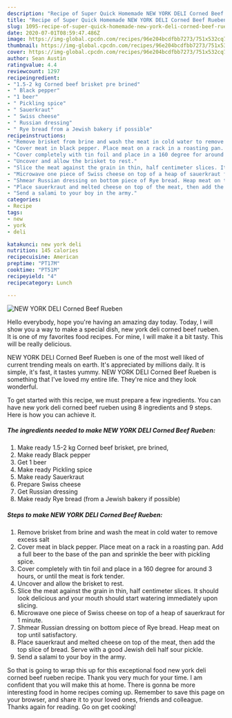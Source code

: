 ```yaml
---
description: "Recipe of Super Quick Homemade NEW YORK DELI Corned Beef Rueben"
title: "Recipe of Super Quick Homemade NEW YORK DELI Corned Beef Rueben"
slug: 1095-recipe-of-super-quick-homemade-new-york-deli-corned-beef-rueben
date: 2020-07-01T08:59:47.486Z
image: https://img-global.cpcdn.com/recipes/96e204bcdfbb7273/751x532cq70/new-york-deli-corned-beef-rueben-recipe-main-photo.jpg
thumbnail: https://img-global.cpcdn.com/recipes/96e204bcdfbb7273/751x532cq70/new-york-deli-corned-beef-rueben-recipe-main-photo.jpg
cover: https://img-global.cpcdn.com/recipes/96e204bcdfbb7273/751x532cq70/new-york-deli-corned-beef-rueben-recipe-main-photo.jpg
author: Sean Austin
ratingvalue: 4.4
reviewcount: 1297
recipeingredient:
- "1.5-2 kg Corned beef brisket pre brined"
- " Black pepper"
- "1 beer"
- " Pickling spice"
- " Sauerkraut"
- " Swiss cheese"
- " Russian dressing"
- " Rye bread from a Jewish bakery if possible"
recipeinstructions:
- "Remove brisket from brine and wash the meat in cold water to remove excess salt"
- "Cover meat in black pepper. Place meat on a rack in a roasting pan. Add a full beer to the base of the pan and sprinkle the beer with pickling spice."
- "Cover completely with tin foil and place in a 160 degree for around 3 hours, or until the meat is fork tender."
- "Uncover and allow the brisket to rest."
- "Slice the meat against the grain in thin, half centimeter slices. It should look delicious and your mouth should start watering immediately upon slicing."
- "Microwave one piece of Swiss cheese on top of a heap of sauerkraut for 1 minute."
- "Shmear Russian dressing on bottom piece of Rye bread. Heap meat on top until satisfactory."
- "Place sauerkraut and melted cheese on top of the meat, then add the top slice of bread. Serve with a good Jewish deli half sour pickle."
- "Send a salami to your boy in the army."
categories:
- Recipe
tags:
- new
- york
- deli

katakunci: new york deli 
nutrition: 145 calories
recipecuisine: American
preptime: "PT17M"
cooktime: "PT51M"
recipeyield: "4"
recipecategory: Lunch

---
```



![NEW YORK DELI Corned Beef Rueben](https://img-global.cpcdn.com/recipes/96e204bcdfbb7273/751x532cq70/new-york-deli-corned-beef-rueben-recipe-main-photo.jpg)

Hello everybody, hope you're having an amazing day today. Today, I will show you a way to make a special dish, new york deli corned beef rueben. It is one of my favorites food recipes. For mine, I will make it a bit tasty. This will be really delicious.

NEW YORK DELI Corned Beef Rueben is one of the most well liked of current trending meals on earth. It's appreciated by millions daily. It is simple, it's fast, it tastes yummy. NEW YORK DELI Corned Beef Rueben is something that I've loved my entire life. They're nice and they look wonderful.




To get started with this recipe, we must prepare a few ingredients. You can have new york deli corned beef rueben using 8 ingredients and 9 steps. Here is how you can achieve it.

<!--inarticleads1-->

##### The ingredients needed to make NEW YORK DELI Corned Beef Rueben:

1. Make ready 1.5-2 kg Corned beef brisket, pre brined,
1. Make ready  Black pepper
1. Get 1 beer
1. Make ready  Pickling spice
1. Make ready  Sauerkraut
1. Prepare  Swiss cheese
1. Get  Russian dressing
1. Make ready  Rye bread (from a Jewish bakery if possible)




<!--inarticleads2-->

##### Steps to make NEW YORK DELI Corned Beef Rueben:

1. Remove brisket from brine and wash the meat in cold water to remove excess salt
1. Cover meat in black pepper. Place meat on a rack in a roasting pan. Add a full beer to the base of the pan and sprinkle the beer with pickling spice.
1. Cover completely with tin foil and place in a 160 degree for around 3 hours, or until the meat is fork tender.
1. Uncover and allow the brisket to rest.
1. Slice the meat against the grain in thin, half centimeter slices. It should look delicious and your mouth should start watering immediately upon slicing.
1. Microwave one piece of Swiss cheese on top of a heap of sauerkraut for 1 minute.
1. Shmear Russian dressing on bottom piece of Rye bread. Heap meat on top until satisfactory.
1. Place sauerkraut and melted cheese on top of the meat, then add the top slice of bread. Serve with a good Jewish deli half sour pickle.
1. Send a salami to your boy in the army.




So that is going to wrap this up for this exceptional food new york deli corned beef rueben recipe. Thank you very much for your time. I am confident that you will make this at home. There is gonna be more interesting food in home recipes coming up. Remember to save this page on your browser, and share it to your loved ones, friends and colleague. Thanks again for reading. Go on get cooking!
